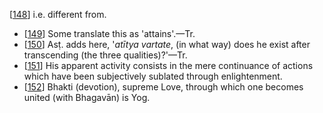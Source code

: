 [[148](#page--1-0)] i.e. different from.

- [[149](#page--1-1)] Some translate this as 'attains'.—Tr.
- [[150](#page--1-2)] Asṭ. adds here, '*atītya vartate*, (in what way) does he exist after transcending (the three qualities)?'—Tr.
- [[151](#page--1-3)] His apparent activity consists in the mere continuance of actions which have been subjectively sublated through enlightenment.
- [[152](#page--1-4)] Bhakti (devotion), supreme Love, through which one becomes united (with Bhagavān) is Yog.